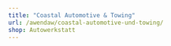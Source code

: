 ```yaml
---
title: "Coastal Automotive & Towing"
url: /awendaw/coastal-automotive-und-towing/
shop: Autowerkstatt
---
```


